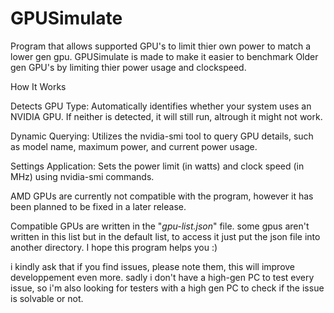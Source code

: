 # GPUSimulate
Program that allows supported GPU's to limit thier own power to match a lower gen gpu.
GPUSimulate is made to make it easier to benchmark Older gen GPU's by limiting thier power usage and clockspeed.

How It Works

  Detects GPU Type:
        Automatically identifies whether your system uses an NVIDIA GPU.
        If neither is detected, it will still run, altrough it might not work.

   Dynamic Querying:
        Utilizes the nvidia-smi tool to query GPU details, such as model name, maximum power, and current power usage.


  Settings Application:
            Sets the power limit (in watts) and clock speed (in MHz) using nvidia-smi commands.

  AMD GPUs are currently not compatible with the program, however it has been planned to be fixed in a later release.

  Compatible GPUs are written in the "_gpu-list.json_" file. some gpus aren't written in this list but in the default list, to access it just put the json file into another directory.
   I hope this program helps you :)

   i kindly ask that if you find issues, please note them, this will improve developpement even more.
   sadly i don't have a high-gen PC to test every issue, so i'm also looking for testers with a high gen PC to check if the issue is solvable or not.

